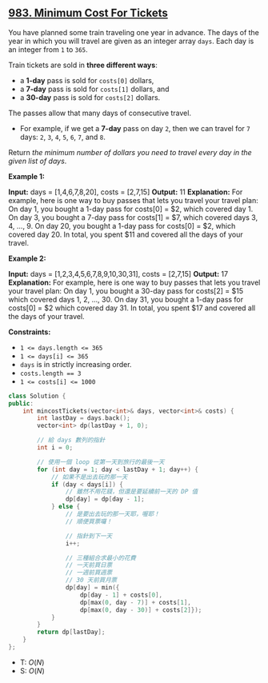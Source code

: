 ## [983\. Minimum Cost For Tickets](https://leetcode.com/problems/minimum-cost-for-tickets/)

You have planned some train traveling one year in advance. The days of the year in which you will travel are given as an integer array `days`. Each day is an integer from `1` to `365`.

Train tickets are sold in **three different ways**:

- a **1-day** pass is sold for `costs[0]` dollars,
- a **7-day** pass is sold for `costs[1]` dollars, and
- a **30-day** pass is sold for `costs[2]` dollars.

The passes allow that many days of consecutive travel.

- For example, if we get a **7-day** pass on day `2`, then we can travel for `7` days: `2`, `3`, `4`, `5`, `6`, `7`, and `8`.

Return _the minimum number of dollars you need to travel every day in the given list of days_.

**Example 1:**

**Input:** days = \[1,4,6,7,8,20\], costs = \[2,7,15\]
**Output:** 11
**Explanation:** For example, here is one way to buy passes that lets you travel your travel plan:
On day 1, you bought a 1-day pass for costs\[0\] = $2, which covered day 1.
On day 3, you bought a 7-day pass for costs\[1\] = $7, which covered days 3, 4, ..., 9.
On day 20, you bought a 1-day pass for costs\[0\] = $2, which covered day 20.
In total, you spent $11 and covered all the days of your travel.

**Example 2:**

**Input:** days = \[1,2,3,4,5,6,7,8,9,10,30,31\], costs = \[2,7,15\]
**Output:** 17
**Explanation:** For example, here is one way to buy passes that lets you travel your travel plan:
On day 1, you bought a 30-day pass for costs\[2\] = $15 which covered days 1, 2, ..., 30.
On day 31, you bought a 1-day pass for costs\[0\] = $2 which covered day 31.
In total, you spent $17 and covered all the days of your travel.

**Constraints:**

- `1 <= days.length <= 365`
- `1 <= days[i] <= 365`
- `days` is in strictly increasing order.
- `costs.length == 3`
- `1 <= costs[i] <= 1000`

```cpp
class Solution {
public:
    int mincostTickets(vector<int>& days, vector<int>& costs) {
        int lastDay = days.back();
        vector<int> dp(lastDay + 1, 0);

        // 給 days 數列的指針
        int i = 0;

        // 使用一個 loop 從第一天到旅行的最後一天
        for (int day = 1; day < lastDay + 1; day++) {
            // 如果不是出去玩的那一天
            if (day < days[i]) {
                // 雖然不用花錢，但還是要延續前一天的 DP 值
                dp[day] = dp[day - 1];
            } else {
                // 是要出去玩的那一天耶，喔耶！
                // 順便買票囉！

                // 指針到下一天
                i++;

                // 三種組合求最小的花費
                // 一天前買日票
                // 一週前買週票
                // 30 天前買月票
                dp[day] = min({
                    dp[day - 1] + costs[0],
                    dp[max(0, day - 7)] + costs[1],
                    dp[max(0, day - 30)] + costs[2]});
            }
        }
        return dp[lastDay];
    }
};
```

- T: $O(N)$
- S: $O(N)$
